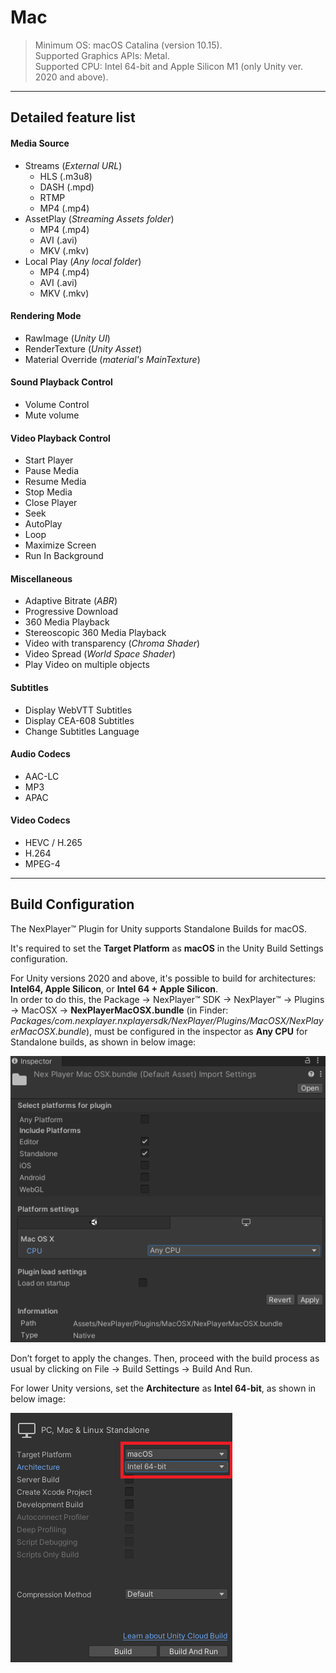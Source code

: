 # Mac
> Minimum OS: macOS Catalina (version 10.15).  
Supported Graphics APIs: Metal.  
Supported CPU: Intel 64-bit and Apple Silicon M1 (only Unity ver. 2020 and above).  

---
## Detailed feature list

#### Media Source
- Streams (*External URL*)
	- HLS (.m3u8)
	- DASH (.mpd)
	- RTMP
	- MP4 (.mp4)
- AssetPlay (*Streaming Assets folder*)
	- MP4 (.mp4)
	- AVI (.avi)
	- MKV (.mkv)
- Local Play (*Any local folder*)
	- MP4 (.mp4)
	- AVI (.avi)
	- MKV (.mkv)

#### Rendering Mode  
- RawImage (*Unity UI*)	
- RenderTexture (*Unity Asset*)
- Material Override (*material's MainTexture*)

#### Sound Playback Control
- Volume Control
- Mute volume

#### Video Playback Control
- Start Player
- Pause Media
- Resume Media
- Stop Media
- Close Player
- Seek
- AutoPlay
- Loop
- Maximize Screen
- Run In Background

#### Miscellaneous
- Adaptive Bitrate (*ABR*)
- Progressive Download
- 360 Media Playback
- Stereoscopic 360 Media Playback
- Video with transparency (*Chroma Shader*)
- Video Spread (*World Space Shader*)
- Play Video on multiple objects

#### Subtitles
- Display WebVTT Subtitles
- Display CEA-608 Subtitles
- Change Subtitles Language

#### Audio Codecs
- AAC-LC
- MP3
- APAC

#### Video Codecs
- HEVC / H.265
- H.264
- MPEG-4

---
## Build Configuration
The NexPlayer™ Plugin for Unity supports Standalone Builds for macOS.

It's required to set the **Target Platform** as **macOS** in the Unity Build Settings configuration.

For Unity versions 2020 and above, it's possible to build for architectures: **Intel64, Apple Silicon**, or **Intel 64 + Apple Silicon**.   
In order to do this, the Package → NexPlayer™ SDK → NexPlayer™ → Plugins → MacOSX → **NexPlayerMacOSX.bundle** (in Finder: *Packages/com.nexplayer.nxplayersdk/NexPlayer/Plugins/MacOSX/NexPlayerMacOSX.bundle*), must be configured in the inspector as **Any CPU** for Standalone builds, as shown in below image:

![](../assets/platforms/mac0.png)

Don’t forget to apply the changes. Then, proceed with the build process as usual by clicking on File → Build Settings → Build And Run.

For lower Unity versions, set the **Architecture** as **Intel 64-bit**, as shown in below image:

![](../assets/platforms/mac1.png)